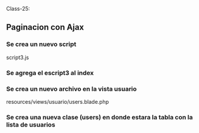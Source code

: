 Class-25:

## Paginacion con Ajax
### Se crea un nuevo script
script3.js

### Se agrega el escript3 al index

### Se crea un nuevo archivo en la vista usuario
resources/views/usuario/users.blade.php

### Se crea una nueva clase (users) en donde estara la tabla con la lista de usuarios

